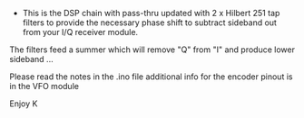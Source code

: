 - This is the DSP chain with pass-thru updated with 2 x Hilbert 251 tap filters to provide the necessary phase shift to subtract sideband out from your I/Q receiver module.

The filters feed a summer which will remove "Q" from "I" and produce lower sideband ...

Please read the notes in the .ino file 
additional info for the encoder pinout is in the VFO module 

Enjoy
K
